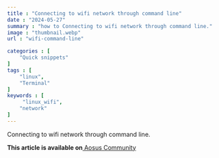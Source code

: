 ```yaml
---
title : "Connecting to wifi network through command line"
date : "2024-05-27"
summary : "how to Connecting to wifi network through command line."
image : "thumbnail.webp"
url : "wifi-command-line"

categories : [
    "Quick snippets"
]
tags : [
    "linux",
    "Terminal"
]
keywords : [
     "linux_wifi",
    "network"
]
---
```


Connecting to wifi network through command line.

**This article is available on**[ Aosus Community](https://discourse.aosus.org/t/topic/2379)